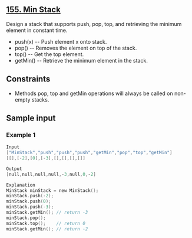 ## [155. Min Stack](https://leetcode.com/problems/min-stack/)
 Design a stack that supports push, pop, top, and retrieving the minimum element in constant time.

 - push(x) -- Push element x onto stack.
 - pop() -- Removes the element on top of the stack.
 - top() -- Get the top element.
 - getMin() -- Retrieve the minimum element in the stack.

## Constraints
 - Methods pop, top and getMin operations will always be called on non-empty stacks.

 ## Sample input
 ### Example 1
 ```c
 Input
 ["MinStack","push","push","push","getMin","pop","top","getMin"]
 [[],[-2],[0],[-3],[],[],[],[]]

 Output
 [null,null,null,null,-3,null,0,-2]

 Explanation
 MinStack minStack = new MinStack();
 minStack.push(-2);
 minStack.push(0);
 minStack.push(-3);
 minStack.getMin(); // return -3
 minStack.pop();
 minStack.top();    // return 0
 minStack.getMin(); // return -2
 ```